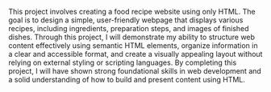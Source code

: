 This project involves creating a food recipe website using only HTML. The goal is to design a simple, user-friendly webpage that displays various recipes, including ingredients, preparation steps, and images of finished dishes. Through this project, I will demonstrate my ability to structure web content effectively using semantic HTML elements, organize information in a clear and accessible format, and create a visually appealing layout without relying on external styling or scripting languages. By completing this project, I will have shown strong foundational skills in web development and a solid understanding of how to build and present content using HTML.
